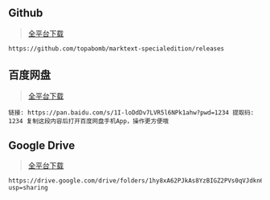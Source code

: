 ## Github

> [全平台下载](https://github.com/topabomb/marktext-specialedition/releases)

```
https://github.com/topabomb/marktext-specialedition/releases
```

## 百度网盘

> [全平台下载](https://pan.baidu.com/s/1I-loDdDv7LVR5l6NPk1ahw?pwd=1234)

```
链接: https://pan.baidu.com/s/1I-loDdDv7LVR5l6NPk1ahw?pwd=1234 提取码: 1234 复制这段内容后打开百度网盘手机App，操作更方便哦
```

## Google Drive

> [全平台下载](https://drive.google.com/drive/folders/1hy8xA62PJkAs8YzBIGZ2PVs0qVJdkn6n?usp=sharing)

```
https://drive.google.com/drive/folders/1hy8xA62PJkAs8YzBIGZ2PVs0qVJdkn6n?usp=sharing
```


